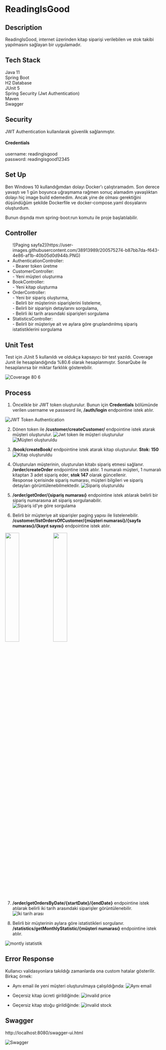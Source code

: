 # ReadingIsGood


## Description

ReadingIsGood, internet üzerinden kitap siparişi verilebilen ve stok takibi yapılmasını sağlayan bir uygulamadır.

## Tech Stack

Java 11  
Spring Boot  
H2 Database  
JUnit 5  
Spring Security (Jwt Authentication)  
Maven  
Swagger  

## Security

JWT Authentication kullanılarak güvenlik sağlanmıştır.  

#### Credentials
username: readingisgood  
password: readingisgood12345

## Set Up

Ben Windows 10 kullandığımdan dolayı Docker'ı çalıştıramadım. Son derece yavaştı ve 1 gün boyunca uğraşmama rağmen sonuç alamadım yavaşlıktan dolayı hiç image build edemedim. Ancak yine de olması gerektiğini düşündüğüm şekilde Dockerfile ve docker-compose.yaml dosyalarını oluşturdum. 

Bunun dışında mvn spring-boot:run komutu ile proje başlatılabilir.

## Controller
<ul>![Paging sayfa2](https://user-images.githubusercontent.com/38913989/200575274-b87bb7da-f643-4e86-af1b-40b05d0d944b.PNG)

<li>
  AuthenticationController:<br />   
   - Bearer token üretme
 </li>
<li>
  CustomerController: <br />  
   - Yeni müşteri oluşturma
 </li>
  <li>
  BookController:  <br /> 
   - Yeni kitap oluşturma
 </li>
 <li>
  OrderController:  <br /> 
  - Yeni bir sipariş oluşturma,   <br /> 
  - Belirli bir müşterinin siparişlerini listeleme,   <br /> 
  - Belirli bir siparişin detaylarını sorgulama,   <br />  
  - Belirli iki tarih arasındaki siparişleri sorgulama   <br /> 
 </li>
   <li>
  StatisticsController:  <br /> 
   - Belirli bir müşteriye ait ve aylara göre gruplandırılmış sipariş istatistiklerini sorgulama
 </li>
</ul>

## Unit Test

Test için JUnit 5 kullanıldı ve oldukça kapsayıcı bir test yazıldı. Coverage Junit ile hesaplandığında %80.6 olarak hesaplanmıştır. SonarQube ile hesaplanırsa bir miktar farklılık gösterebilir.

![Coverage 80 6](https://user-images.githubusercontent.com/38913989/200536920-bb519b72-21e5-4841-a4be-18e15447e4e5.PNG)


## Process

1) Öncelikle bir JWT token oluşturulur. Bunun için <b> Credentials</b> bölümünde verilen username ve password ile, <b>  /auth/login</b> endpointine istek atılır.

![JWT Token Authentication](https://user-images.githubusercontent.com/38913989/200532034-1c5946a0-e0de-4c33-81da-d08c3857c8db.PNG)  

2) Dönen token ile <b> /customer/createCustomer/</b> endpointine istek atarak müşteri oluşturulur.
![Jwt token ile müşteri oluşturulur](https://user-images.githubusercontent.com/38913989/200532695-0e0a25a1-ed19-46cc-a049-6dc13dd7b9e2.PNG)
![Müşteri oluşturuldu](https://user-images.githubusercontent.com/38913989/200532819-7509e439-a705-4089-82c4-b11853f1e36a.PNG)

3) <b> /book/createBook/</b> endpointine istek atarak kitap oluşturulur. <b> Stok: 150 </b>  
![Kitap oluşturuldu](https://user-images.githubusercontent.com/38913989/200533076-dda63bf9-e452-4e21-8d58-574a79e9a869.PNG)

4) Oluşturulan müşterinin, oluşturulan kitabı sipariş etmesi sağlanır. <b>/order/createOrder</b> endpointine istek atılır. 1 numaralı müşteri, 1 numaralı kitaptan 3 adet sipariş eder, <b>stok 147</b> olarak güncellenir.   
Response içerisinde sipariş numarası, müşteri bilgileri ve sipariş detayları görüntülenebilmektedir.
![Sipariş oluşturuldu](https://user-images.githubusercontent.com/38913989/200533471-2372a63b-1d7c-4471-8946-87c410eca25d.PNG)

5) <b>/order/getOrder/{sipariş numarası}</b> endpointine istek atılarak belirli bir sipariş numarasına ait sipariş sorgulanabilir.
![Sipariş id'ye göre sorgulama](https://user-images.githubusercontent.com/38913989/200533792-059b896b-48e0-4837-8825-b1a4d23d1666.PNG)

6) Belirli bir müşteriye ait siparişler paging yapısı ile listelenebilir. <b>/customer/listOrdersOfCustomer/{müşteri numarasi}/{sayfa numarası}/{kayıt sayısı}</b> endpointine istek atılır.

<img src="https://user-images.githubusercontent.com/38913989/200574061-2309ae30-cc0f-4406-b939-a9b1f5b8c668.PNG" width=30% height=30%> 
<img src="https://user-images.githubusercontent.com/38913989/200574103-963387c0-01a4-4266-b448-4fb3dee3a5da.PNG" width=30% height=30%>

7) <b>/order/getOrdersByDate/{startDate}/{endDate}</b> endpointine istek atılarak belirli iki tarih arasındaki siparişler görüntülenebilir.
![İki tarih arası](https://user-images.githubusercontent.com/38913989/200535976-742e0d5d-3aaa-4a21-9663-43f2fbcd0361.PNG)

8) Belirli bir müşterinin aylara göre istatistikleri sorgulanır. <b>/statistics/getMonthlyStatistic/{müşteri numarası}</b> endpointine istek atılır.

![montly istatistik](https://user-images.githubusercontent.com/38913989/200536365-8185daea-66bb-4fda-997a-cd510803fe97.PNG)

## Error Response

Kullanıcı validasyonlara takıldığı zamanlarda ona custom hatalar gösterilir. Birkaç örnek:  

- Aynı email ile yeni müşteri oluşturulmaya çalışıldığında:
![Aynı email](https://user-images.githubusercontent.com/38913989/200578289-b3cf7e6d-1fde-4a41-b2e1-7d83b1d923bd.PNG)   

- Geçersiz kitap ücreti girildiğinde:
![invalid price](https://user-images.githubusercontent.com/38913989/200579258-87ee874d-197b-4d0a-8c40-0b47bd627de2.PNG)   

- Geçersiz kitap stoğu girildiğinde:
![invalid stock](https://user-images.githubusercontent.com/38913989/200579310-8b65b356-717c-4489-82c4-8d3552f0fc63.PNG)

## Swagger

http://localhost:8080/swagger-ui.html

![Swagger](https://user-images.githubusercontent.com/38913989/200543416-5c6ab9f1-6f4d-4112-b18e-ac5626b40013.PNG)




